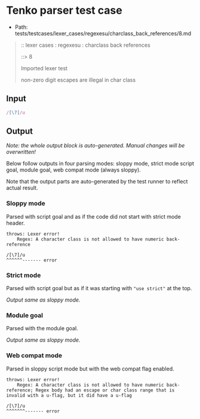 # Tenko parser test case

- Path: tests/testcases/lexer_cases/regexesu/charclass_back_references/8.md

> :: lexer cases : regexesu : charclass back references
>
> ::> 8
>
> Imported lexer test
>
> non-zero digit escapes are illegal in char class


## Input

`````js
/[\7]/u
`````

## Output

_Note: the whole output block is auto-generated. Manual changes will be overwritten!_

Below follow outputs in four parsing modes: sloppy mode, strict mode script goal, module goal, web compat mode (always sloppy).

Note that the output parts are auto-generated by the test runner to reflect actual result.

### Sloppy mode

Parsed with script goal and as if the code did not start with strict mode header.

`````
throws: Lexer error!
    Regex: A character class is not allowed to have numeric back-reference

/[\7]/u
^^^^^^------- error
`````

### Strict mode

Parsed with script goal but as if it was starting with `"use strict"` at the top.

_Output same as sloppy mode._

### Module goal

Parsed with the module goal.

_Output same as sloppy mode._

### Web compat mode

Parsed in sloppy script mode but with the web compat flag enabled.

`````
throws: Lexer error!
    Regex: A character class is not allowed to have numeric back-reference; Regex body had an escape or char class range that is invalid with a u-flag, but it did have a u-flag

/[\7]/u
^^^^^^^------- error
`````

